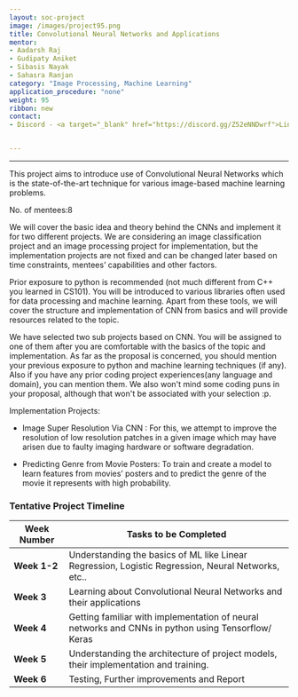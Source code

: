 ```yaml
---
layout: soc-project
image: /images/project95.png
title: Convolutional Neural Networks and Applications
mentor:
- Aadarsh Raj
- Gudipaty Aniket
- Sibasis Nayak
- Sahasra Ranjan
category: "Image Processing, Machine Learning"
application_procedure: "none"
weight: 95
ribbon: new
contact:
- Discord - <a target="_blank" href="https://discord.gg/Z52eNNDwrf">Link</a>


---
```




---
This project aims to introduce use of Convolutional Neural Networks which is the state-of-the-art technique for various image-based machine learning problems.


<!--break-->

No. of mentees:8 



We will cover the basic idea and theory behind the CNNs and implement it for two different projects. We are considering an image classification project and an image processing project for implementation, but the implementation projects are not fixed and can be changed later based on time constraints, mentees’ capabilities and other factors. 

Prior exposure to python is recommended (not much different from C++ you learned in CS101). You will be introduced to various libraries often used for data processing and machine learning. Apart from these tools, we will cover the structure and implementation of CNN from basics and will provide resources related to the topic.

We have selected two sub projects based on CNN. You will be assigned to one of them after you are comfortable with the basics of the topic and implementation. As far as the proposal is concerned, you should mention your previous exposure to python and machine learning techniques (if any). Also if you have any prior coding project experiences(any language and domain), you can mention them. 
We also won't mind some coding puns in your proposal, although that won't be associated with your selection :p.

Implementation Projects: 

- Image Super Resolution Via CNN : For this, we attempt to improve the resolution of low resolution patches in a given image which may have arisen due to faulty imaging hardware or software degradation.

- Predicting Genre from Movie Posters: To train and create a model to learn features from movies’ posters and to predict the genre of the movie it represents with high probability.



<!--break-->

### Tentative Project Timeline
<!--break-->

|Week Number  | Tasks to be Completed|
|--- | --- | 
|**Week 1-2** |Understanding the basics of  ML like Linear Regression, Logistic Regression, Neural Networks, etc..|
|**Week 3** |Learning about Convolutional Neural Networks and their applications|
|**Week 4** |Getting familiar with implementation of neural networks and CNNs in python using Tensorflow/ Keras|
|**Week 5** |Understanding the architecture of project models, their implementation and training.|
|**Week 6** |Testing, Further improvements and Report|